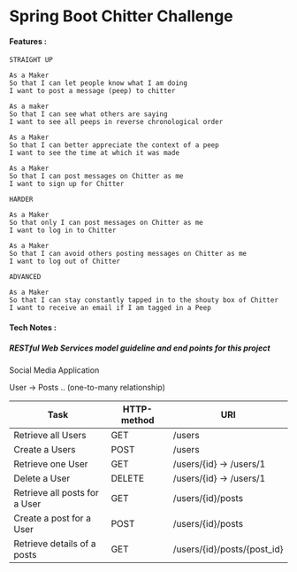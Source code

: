 Spring Boot Chitter Challenge
=================

#### Features :


```
STRAIGHT UP

As a Maker
So that I can let people know what I am doing  
I want to post a message (peep) to chitter

As a maker
So that I can see what others are saying  
I want to see all peeps in reverse chronological order

As a Maker
So that I can better appreciate the context of a peep
I want to see the time at which it was made

As a Maker
So that I can post messages on Chitter as me
I want to sign up for Chitter

HARDER

As a Maker
So that only I can post messages on Chitter as me
I want to log in to Chitter

As a Maker
So that I can avoid others posting messages on Chitter as me
I want to log out of Chitter

ADVANCED

As a Maker
So that I can stay constantly tapped in to the shouty box of Chitter
I want to receive an email if I am tagged in a Peep
```

#### Tech Notes :

##### RESTful Web Services model guideline and end points for this project

Social Media Application

User -> Posts .. (one-to-many relationship)

  |     Task      | HTTP-method | URI |
  | --- | --- | --- |
  | Retrieve all Users    |   GET    |  /users |
  | Create a Users        |   POST   |  /users |
  | Retrieve one User     |   GET    |  /users/{id} -> /users/1 |
  | Delete a User         |   DELETE | /users/{id} -> /users/1 |
  | Retrieve all posts for a User |   GET  |   /users/{id}/posts |
  | Create a post for a User      |   POST |   /users/{id}/posts |
  | Retrieve details of a posts   |   GET  |   /users/{id}/posts/{post_id} |
